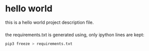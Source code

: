 # hello world
this is a hello world project description file.


###
the requirements.txt is generated using, only ipython lines are kept:
```sh
pip3 freeze > requirements.txt
```

